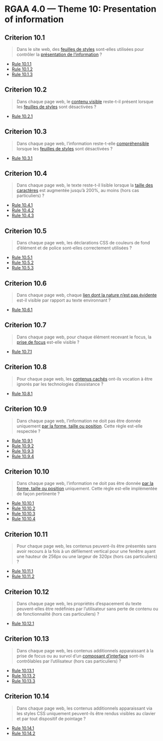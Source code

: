 # RGAA 4.0 — Theme 10: Presentation of information

## Criterion 10.1

> Dans le site web, des [feuilles de styles](https://www.numerique.gouv.fr/publications/rgaa-accessibilite/methode/glossaire/#feuille-de-style) sont-elles utilisées pour contrôler la [présentation de l’information](https://www.numerique.gouv.fr/publications/rgaa-accessibilite/methode/glossaire/#presentation-de-l-information) ?

* [Rule 10.1.1](Rule-10-1-1.md)
* [Rule 10.1.2](Rule-10-1-2.md)
* [Rule 10.1.3](Rule-10-1-3.md)

## Criterion 10.2

> Dans chaque page web, le [contenu visible](https://www.numerique.gouv.fr/publications/rgaa-accessibilite/methode/glossaire/#contenu-visible) reste-t-il présent lorsque les [feuilles de styles](https://www.numerique.gouv.fr/publications/rgaa-accessibilite/methode/glossaire/#feuille-de-style) sont désactivées ?

* [Rule 10.2.1](Rule-10-2-1.md)

## Criterion 10.3

> Dans chaque page web, l’information reste-t-elle [compréhensible](https://www.numerique.gouv.fr/publications/rgaa-accessibilite/methode/glossaire/#comprehensible-ordre-de-lecture) lorsque les [feuilles de styles](https://www.numerique.gouv.fr/publications/rgaa-accessibilite/methode/glossaire/#feuille-de-style) sont désactivées ?

* [Rule 10.3.1](Rule-10-3-1.md)

## Criterion 10.4

> Dans chaque page web, le texte reste-t-il lisible lorsque la [taille des caractères](https://www.numerique.gouv.fr/publications/rgaa-accessibilite/methode/glossaire/#taille-des-caracteres) est augmentée jusqu’à 200%, au moins (hors cas particuliers) ?

* [Rule 10.4.1](Rule-10-4-1.md)
* [Rule 10.4.2](Rule-10-4-2.md)
* [Rule 10.4.3](Rule-10-4-3.md)

## Criterion 10.5

> Dans chaque page web, les déclarations CSS de couleurs de fond d’élément et de police sont-elles correctement utilisées ?

* [Rule 10.5.1](Rule-10-5-1.md)
* [Rule 10.5.2](Rule-10-5-2.md)
* [Rule 10.5.3](Rule-10-5-3.md)

## Criterion 10.6

> Dans chaque page web, chaque [lien dont la nature n’est pas évidente](https://www.numerique.gouv.fr/publications/rgaa-accessibilite/methode/glossaire/#lien-dont-la-nature-n-est-pas-evidente) est-il visible par rapport au texte environnant ?

* [Rule 10.6.1](Rule-10-6-1.md)

## Criterion 10.7

> Dans chaque page web, pour chaque élément recevant le focus, la [prise de focus](https://www.numerique.gouv.fr/publications/rgaa-accessibilite/methode/glossaire/#prise-de-focus) est-elle visible ?

* [Rule 10.7.1](Rule-10-7-1.md)

## Criterion 10.8

> Pour chaque page web, les [contenus cachés](https://www.numerique.gouv.fr/publications/rgaa-accessibilite/methode/glossaire/#contenu-cache) ont-ils vocation à être ignorés par les technologies d’assistance ?

* [Rule 10.8.1](Rule-10-8-1.md)

## Criterion 10.9

> Dans chaque page web, l’information ne doit pas être donnée uniquement [par la forme, taille ou position](https://www.numerique.gouv.fr/publications/rgaa-accessibilite/methode/glossaire/#indication-donnee-par-la-forme-la-taille-ou-la-position). Cette règle est-elle respectée ?

* [Rule 10.9.1](Rule-10-9-1.md)
* [Rule 10.9.2](Rule-10-9-2.md)
* [Rule 10.9.3](Rule-10-9-3.md)
* [Rule 10.9.4](Rule-10-9-4.md)

## Criterion 10.10

> Dans chaque page web, l’information ne doit pas être donnée [par la forme, taille ou position](https://www.numerique.gouv.fr/publications/rgaa-accessibilite/methode/glossaire/#indication-donnee-par-la-forme-la-taille-ou-la-position) uniquement. Cette règle est-elle implémentée de façon pertinente ?

* [Rule 10.10.1](Rule-10-10-1.md)
* [Rule 10.10.2](Rule-10-10-2.md)
* [Rule 10.10.3](Rule-10-10-3.md)
* [Rule 10.10.4](Rule-10-10-4.md)

## Criterion 10.11

> Pour chaque page web, les contenus peuvent-ils être présentés sans avoir recours à la fois à un défilement vertical pour une fenêtre ayant une hauteur de 256px ou une largeur de 320px (hors cas particuliers) ?

* [Rule 10.11.1](Rule-10-11-1.md)
* [Rule 10.11.2](Rule-10-11-2.md)

## Criterion 10.12

> Dans chaque page web, les propriétés d’espacement du texte peuvent-elles être redéfinies par l’utilisateur sans perte de contenu ou de fonctionnalité (hors cas particuliers) ?

* [Rule 10.12.1](Rule-10-12-1.md)

## Criterion 10.13

> Dans chaque page web, les contenus additionnels apparaissant à la prise de focus ou au survol d’un [composant d’interface](https://www.numerique.gouv.fr/publications/rgaa-accessibilite/methode/glossaire/#composant-d-interface) sont-ils contrôlables par l’utilisateur (hors cas particuliers) ?

* [Rule 10.13.1](Rule-10-13-1.md)
* [Rule 10.13.2](Rule-10-13-2.md)
* [Rule 10.13.3](Rule-10-13-3.md)

## Criterion 10.14

> Dans chaque page web, les contenus additionnels apparaissant via les styles CSS uniquement peuvent-ils être rendus visibles au clavier et par tout dispositif de pointage ?

* [Rule 10.14.1](Rule-10-14-1.md)
* [Rule 10.14.2](Rule-10-14-2.md)

